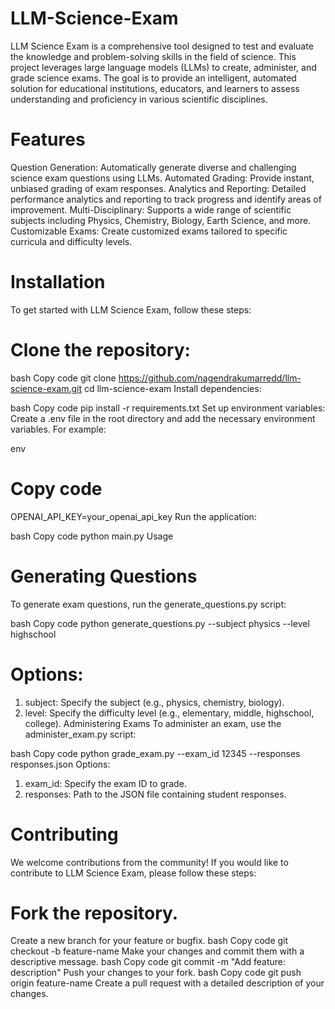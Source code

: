 # LLM-Science-Exam
LLM Science Exam is a comprehensive tool designed to test and evaluate the knowledge and problem-solving skills in the field of science.
This project leverages large language models (LLMs) to create, administer, and grade science exams. The goal is to provide an intelligent, automated solution for educational institutions, educators, and learners to assess understanding and proficiency in various scientific disciplines.
# Features
Question Generation: Automatically generate diverse and challenging science exam questions using LLMs.
Automated Grading: Provide instant, unbiased grading of exam responses.
Analytics and Reporting: Detailed performance analytics and reporting to track progress and identify areas of improvement.
Multi-Disciplinary: Supports a wide range of scientific subjects including Physics, Chemistry, Biology, Earth Science, and more.
Customizable Exams: Create customized exams tailored to specific curricula and difficulty levels.



# Installation
To get started with LLM Science Exam, follow these steps:

# Clone the repository:

bash
Copy code
git clone https://github.com/nagendrakumarredd/llm-science-exam.git
cd llm-science-exam
Install dependencies:

bash
Copy code
pip install -r requirements.txt
Set up environment variables:
Create a .env file in the root directory and add the necessary environment variables. For example:

env
# Copy code
OPENAI_API_KEY=your_openai_api_key
Run the application:

bash
Copy code
python main.py
Usage
# Generating Questions
To generate exam questions, run the generate_questions.py script:

bash
Copy code
python generate_questions.py --subject physics --level highschool
# Options:
1) subject: Specify the subject (e.g., physics, chemistry, biology).
2) level: Specify the difficulty level (e.g., elementary, middle, highschool, college).
Administering Exams
To administer an exam, use the administer_exam.py script:

bash
Copy code
python grade_exam.py --exam_id 12345 --responses responses.json
Options:
1) exam_id: Specify the exam ID to grade.
2) responses: Path to the JSON file containing student responses.
# Contributing
We welcome contributions from the community! If you would like to contribute to LLM Science Exam, please follow these steps:

# Fork the repository.
Create a new branch for your feature or bugfix.
bash
Copy code
git checkout -b feature-name
Make your changes and commit them with a descriptive message.
bash
Copy code
git commit -m "Add feature: description"
Push your changes to your fork.
bash
Copy code
git push origin feature-name
Create a pull request with a detailed description of your changes.
